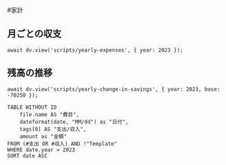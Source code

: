 #家計
## 月ごとの収支
```dataviewjs
await dv.view('scripts/yearly-expenses', { year: 2023 });
```
## 残高の推移
```dataviewjs
await dv.view('scripts/yearly-change-in-savings', { year: 2023, base: -70250 });
```
```dataview
TABLE WITHOUT ID
    file.name AS "費目",
    dateformat(date, "MM/dd") as "日付",
    tags[0] AS "支出/収入",
    amount as "金額"
FROM (#支出 OR #収入) AND !"Template"
WHERE date.year = 2023
SORT date ASC
```
